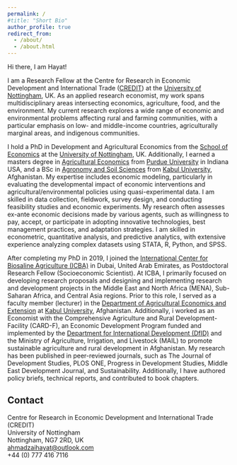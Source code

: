 ```yaml
---
permalink: /
#title: "Short Bio"
author_profile: true
redirect_from: 
  - /about/
  - /about.html
---
```


Hi there, I am Hayat!
 
I am a Research Fellow at the Centre for Research in Economic Development and International Trade (<a href="https://www.nottingham.ac.uk/credit/" target="_blank">CREDIT</a>) at the <a href="https://www.nottingham.ac.uk/" target="_blank">University of Nottingham</a>, UK. As an applied research economist, my work spans multidisciplinary areas intersecting economics, agriculture, food, and the environment. My current research explores a wide range of economic and environmental problems affecting rural and farming communities, with a particular emphasis on low- and middle-income countries, agriculturally marginal areas, and indigenous communities.

I hold a PhD in Development and Agricultural Economics from the <a href="https://www.nottingham.ac.uk/economics/" target="_blank">School of Economics</a> at the <a href="https://www.nottingham.ac.uk/" target="_blank">University of Nottingham</a>, UK. Additionally, I earned a masters degree in <a href="https://ag.purdue.edu/department/agecon/" target="_blank">Agricultural Economics</a> from <a href="https://www.purdue.edu/" target="_blank">Purdue University</a> in Indiana USA, and a BSc in <a href="https://ku.edu.af/en/department-agronomy-0" target="_blank">Agronomy and Soil Sciences</a> from <a href="https://ku.edu.af/en" target="_blank">Kabul University</a>, Afghanistan. My expertise includes economic modeling, particularly in evaluating the developmental impact of economic interventions and agricultural/environmental policies using quasi-experimental data. I am skilled in data collection, fieldwork, survey design, and conducting feasibility studies and economic experiments. My research often assesses ex-ante economic decisions made by various agents, such as willingness to pay, accept, or participate in adopting innovative technologies, best management practices, and adaptation strategies. I am skilled in econometric, quantitative analysis, and predictive analytics, with extensive experience analyzing complex datasets using STATA, R, Python, and SPSS.

After completing my PhD in 2019, I joined  the <a href="https://www.biosaline.org/" target="_blank">International Center for Biosaline Agriculture (ICBA)</a> in Dubai, United Arab Emirates, as Postdoctoral Research Fellow (Socioeconomic Scientist).  At ICBA, I primarily focused on developing research proposals and designing and implementing research and development projects in the Middle East and North Africa (MENA), Sub-Saharan Africa, and Central Asia regions. Prior to this role, I served as a faculty member (lecturer) in the <a href="https://ku.edu.af/en/department-agricultural-economics-and-extension" target="_blank">Department of Agricultural Economics and Extension</a> at <a href="https://ku.edu.af/en" target="_blank">Kabul University</a>, Afghanistan. Additionally, i worked as an Economist with the Comprehensive Agriculture and Rural Development-Facility (CARD-F), an Economic Development Program funded and implemented by the <a href="https://www.gov.uk/government/publications/evaluation-of-comprehensive-agriculture-rural-development-facility-programme/" target="_blank">Department for International Development (DfID)</a> and the Ministry of Agriculture, Irrigation, and Livestock (MAIL) to promote sustainable agriculture and rural development in Afghanistan. My research has been published in peer-reviewed journals, such as The Journal of Development Studies, PLOS ONE, Progress in Development Studies, Middle East Development Journal, and Sustainability. Additionally, I have authored policy briefs, technical reports, and contributed to book chapters.


Contact
------

Centre for Research in Economic Development and International Trade (CREDIT)<br>
University of Nottingham<br>
Nottingham, NG7 2RD, UK<br>
ahmadzaihayat@outlook.com<br>
+44 (0) 777 416 7116

